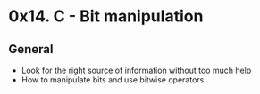 # 0x14. C - Bit manipulation

## General
* Look for the right source of information without too much help
* How to manipulate bits and use bitwise operators
